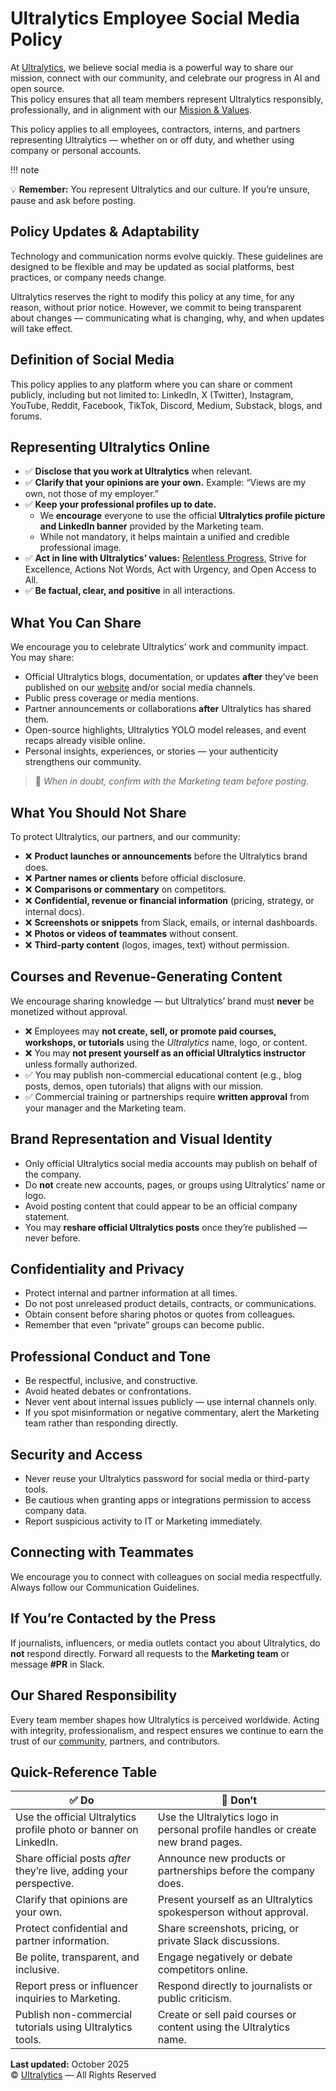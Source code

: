 # Ultralytics Employee Social Media Policy

At [Ultralytics](https://www.ultralytics.com/), we believe social media is a powerful way to share our mission, connect with our community, and celebrate our progress in AI and open source.  
This policy ensures that all team members represent Ultralytics responsibly, professionally, and in alignment with our [Mission & Values](https://handbook.ultralytics.com/mission-and-values).

This policy applies to all employees, contractors, interns, and partners representing Ultralytics — whether on or off duty, and whether using company or personal accounts.

!!! note

💡 **Remember:** You represent Ultralytics and our culture. If you’re unsure, pause and ask before posting.

## Policy Updates & Adaptability

Technology and communication norms evolve quickly. These guidelines are designed to be flexible and may be updated as social platforms, best practices, or company needs change.

Ultralytics reserves the right to modify this policy at any time, for any reason, without prior notice. However, we commit to being transparent about changes — communicating what is changing, why, and when updates will take effect.

## Definition of Social Media

This policy applies to any platform where you can share or comment publicly, including but not limited to: LinkedIn, X (Twitter), Instagram, YouTube, Reddit, Facebook, TikTok, Discord, Medium, Substack, blogs, and forums.

## Representing Ultralytics Online

- ✅ **Disclose that you work at Ultralytics** when relevant.
- ✅ **Clarify that your opinions are your own.** Example: “Views are my own, not those of my employer.”
- ✅ **Keep your professional profiles up to date.**
    - We **encourage** everyone to use the official **Ultralytics profile picture and LinkedIn banner** provided by the Marketing team.
    - While not mandatory, it helps maintain a unified and credible professional image.
- ✅ **Act in line with Ultralytics’ values:** [Relentless Progress](https://handbook.ultralytics.com/mission-and-values), Strive for Excellence, Actions Not Words, Act with Urgency, and Open Access to All.
- ✅ **Be factual, clear, and positive** in all interactions.

## What You Can Share

We encourage you to celebrate Ultralytics’ work and community impact. You may share:

- Official Ultralytics blogs, documentation, or updates **after** they’ve been published on our [website](https://www.ultralytics.com/) and/or social media channels.
- Public press coverage or media mentions.
- Partner announcements or collaborations **after** Ultralytics has shared them.
- Open-source highlights, Ultralytics YOLO model releases, and event recaps already visible online.
- Personal insights, experiences, or stories — your authenticity strengthens our community.

> 💬 _When in doubt, confirm with the Marketing team before posting._

## What You Should Not Share

To protect Ultralytics, our partners, and our community:

- ❌ **Product launches or announcements** before the Ultralytics brand does.
- ❌ **Partner names or clients** before official disclosure.
- ❌ **Comparisons or commentary** on competitors.
- ❌ **Confidential, revenue or financial information** (pricing, strategy, or internal docs).
- ❌ **Screenshots or snippets** from Slack, emails, or internal dashboards.
- ❌ **Photos or videos of teammates** without consent.
- ❌ **Third-party content** (logos, images, text) without permission.

## Courses and Revenue-Generating Content

We encourage sharing knowledge — but Ultralytics’ brand must **never** be monetized without approval.

- ❌ Employees may **not create, sell, or promote paid courses, workshops, or tutorials** using the _Ultralytics_ name, logo, or content.
- ❌ You may **not present yourself as an official Ultralytics instructor** unless formally authorized.
- ✅ You may publish non-commercial educational content (e.g., blog posts, demos, open tutorials) that aligns with our mission.
- ✅ Commercial training or partnerships require **written approval** from your manager and the Marketing team.

## Brand Representation and Visual Identity

- Only official Ultralytics social media accounts may publish on behalf of the company.
- Do **not** create new accounts, pages, or groups using Ultralytics’ name or logo.
- Avoid posting content that could appear to be an official company statement.
- You may **reshare official Ultralytics posts** once they’re published — never before.

## Confidentiality and Privacy

- Protect internal and partner information at all times.
- Do not post unreleased product details, contracts, or communications.
- Obtain consent before sharing photos or quotes from colleagues.
- Remember that even “private” groups can become public.

## Professional Conduct and Tone

- Be respectful, inclusive, and constructive.
- Avoid heated debates or confrontations.
- Never vent about internal issues publicly — use internal channels only.
- If you spot misinformation or negative commentary, alert the Marketing team rather than responding directly.

## Security and Access

- Never reuse your Ultralytics password for social media or third-party tools.
- Be cautious when granting apps or integrations permission to access company data.
- Report suspicious activity to IT or Marketing immediately.

## Connecting with Teammates

We encourage you to connect with colleagues on social media respectfully.  
Always follow our Communication Guidelines.

## If You’re Contacted by the Press

If journalists, influencers, or media outlets contact you about Ultralytics, do **not** respond directly. Forward all requests to the **Marketing team** or message **#PR** in Slack.

## Our Shared Responsibility

Every team member shapes how Ultralytics is perceived worldwide. Acting with integrity, professionalism, and respect ensures we continue to earn the trust of our [community](https://www.ultralytics.com/community), partners, and contributors.

## Quick-Reference Table

| ✅ **Do**                                                           | 🚫 **Don’t**                                                                    |
| ------------------------------------------------------------------- | ------------------------------------------------------------------------------- |
| Use the official Ultralytics profile photo or banner on LinkedIn.   | Use the Ultralytics logo in personal profile handles or create new brand pages. |
| Share official posts _after_ they’re live, adding your perspective. | Announce new products or partnerships before the company does.                  |
| Clarify that opinions are your own.                                 | Present yourself as an Ultralytics spokesperson without approval.               |
| Protect confidential and partner information.                       | Share screenshots, pricing, or private Slack discussions.                       |
| Be polite, transparent, and inclusive.                              | Engage negatively or debate competitors online.                                 |
| Report press or influencer inquiries to Marketing.                  | Respond directly to journalists or public criticism.                            |
| Publish non-commercial tutorials using Ultralytics tools.           | Create or sell paid courses or content using the Ultralytics name.              |

**Last updated:** October 2025  
© [Ultralytics](https://www.ultralytics.com/) — All Rights Reserved
